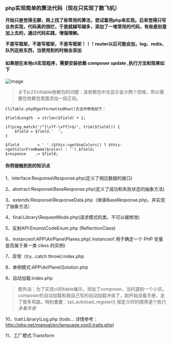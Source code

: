 ### php实现简单的算法代码（现在只实现了数飞机）
**开始只是觉得无聊，网上找了些常用的算法，尝试着用php来实现。后来觉得只写业务实现，代码真的很烂，于是就越写越多，添加了一堆常用的代码，有些是刻意加上去的，通过代码实践，增强理解。**

**不是写框架，不是写框架，不是写框架！！！router以后可能会加，log、redis、队列这些东西，当使用到的时候会添加**

#### 如果想在本地cli实现程序，需要安装依赖  composer update ,执行方法和效果如下
![image](https://github.com/yaobin24/AlgorithmDemo/blob/master/screenshot/cli.png)
> 关于jc21/clitable依赖包的问题：该依赖包中文显示会少两个空格，所以需要在依赖包里面添加一段正则。
```
CliTable.php的getFormattedRow()方法中修改如下：

$fieldLength  = strlen($field) + 1;

if(preg_match('/^[\x7f-\xff]+$/', trim($field))) {
    $field = $field.'  ';
}

$field        = ' '.($this->getUseColors() ? $this->getColorFromName($color) : '').$field;
$response    .= $field;

```

#### 你将接触到到的知识点
1、interface:Response\Response.php(定义了相应数据的接口)

2、abstract:Response\BaseResponse.php(定义了成功和失败状态的抽象方法)

3、extends:Response\ResponseData.php（继承BaseResponse.php，并实现了抽象方法）

4、final:Library\RequestMode.php(请求模式的类，不可以被修改)

5、反射API:Enums\CodeEnum.php (ReflectionClass)

6、instanceof:APP\AirPlane\Planes.php( instanceof 用于确定一个 PHP 变量是否属于某一类 class 的实例)

7、异常（try...catch throw):index.php 

8、单例模式:APP\AirPlane\Solution.php

9、自动加载:index.php
>题外话：为了实现cli的table展示，添加了composer，当时遇到一个小坑，composer的自动加载和我自己写的自动加载冲突了，刚开始没看手册，走了很多弯路。特别重要：spl_autoload_register() 按定义时的顺序逐个执行 
*多看手册*

10、trait:Library\Log.php (todo... 详情参考：http://php.net/manual/en/language.oop5.traits.php)

11、工厂模式:Transform
